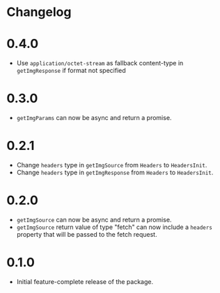 # Changelog

# 0.4.0

- Use `application/octet-stream` as fallback content-type in `getImgResponse` if format not specified

# 0.3.0

- `getImgParams` can now be async and return a promise.

# 0.2.1

- Change `headers` type in `getImgSource` from `Headers` to `HeadersInit`.
- Change `headers` type in `getImgResponse` from `Headers` to `HeadersInit`.

# 0.2.0

- `getImgSource` can now be async and return a promise.
- `getImgSource` return value of type "fetch" can now include a `headers` property that will be passed to the fetch request.

# 0.1.0

- Initial feature-complete release of the package.
